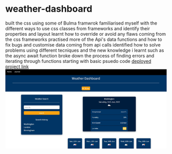 # weather-dashboard
built the css using some of Bulma framwrok 
familiarised myself with the different ways to use css classes from frameworks and identify their properties and layout 
learnt how to override or avoid any flaws coming from the css frameworks 
practised more of the Api's data functions and how to fix bugs and customise data coming from api calls
identified how to solve problems using different tecniques and the new knowledge i learnt such as the async await function
broke down the process of finding errors and iterating through functions starting with basic psuedo code
[deployed project link](https://ramielsayed.github.io/weather-dashboard/)
![weather-dashboard-screenshot](./assets/images/weather-dashboard.jpg)
